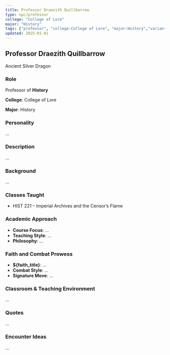 ```yaml
---
title: Professor Draezith Quillbarrow
type: npc/professor
college: "College of Lore"
major: "History"
tags: ["professor", "college:College of Lore", "major:History","variant:silver"]
updated: 2025-01-01
---
```


## Professor Draezith Quillbarrow

Ancient Silver Dragon

### Role

Professor of **History**

**College**: College of Lore

**Major**: History

### Personality

...

### Description

...

### Background

...

### Classes Taught

- HIST 221 – Imperial Archives and the Censor’s Flame

### Academic Approach

- **Course Focus**: ...
- **Teaching Style**: ...
- **Philosophy**: ...

### Faith and Combat Prowess

- **${faith_title}**: ...
- **Combat Style**: ...
- **Signature Move**: ...

### Classroom & Teaching Environment

...

### Quotes

...

### Encounter Ideas

...

